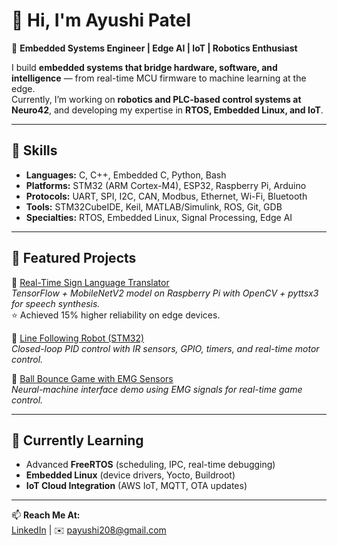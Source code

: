 # 👋 Hi, I'm Ayushi Patel  

🎯 **Embedded Systems Engineer | Edge AI | IoT | Robotics Enthusiast**  

I build **embedded systems that bridge hardware, software, and intelligence** — from real-time MCU firmware to machine learning at the edge.  
Currently, I’m working on **robotics and PLC-based control systems at Neuro42**, and developing my expertise in **RTOS, Embedded Linux, and IoT**.  

---

## 🔧 Skills  
- **Languages:** C, C++, Embedded C, Python, Bash  
- **Platforms:** STM32 (ARM Cortex-M4), ESP32, Raspberry Pi, Arduino  
- **Protocols:** UART, SPI, I2C, CAN, Modbus, Ethernet, Wi-Fi, Bluetooth  
- **Tools:** STM32CubeIDE, Keil, MATLAB/Simulink, ROS, Git, GDB  
- **Specialties:** RTOS, Embedded Linux, Signal Processing, Edge AI  

---

## 📂 Featured Projects  

🔹 [Real-Time Sign Language Translator](https://github.com/ayushipatel2008/sign-language-translator)  
*TensorFlow + MobileNetV2 model on Raspberry Pi with OpenCV + pyttsx3 for speech synthesis.*  
⭐ Achieved 15% higher reliability on edge devices.  

🔹 [Line Following Robot (STM32)](https://github.com/ayushipatel2008/line-following-robot)  
*Closed-loop PID control with IR sensors, GPIO, timers, and real-time motor control.*  

🔹 [Ball Bounce Game with EMG Sensors](https://github.com/ayushipatel2008/emg-ball-game)  
*Neural-machine interface demo using EMG signals for real-time game control.*  

---

## 🌱 Currently Learning  
- Advanced **FreeRTOS** (scheduling, IPC, real-time debugging)  
- **Embedded Linux** (device drivers, Yocto, Buildroot)  
- **IoT Cloud Integration** (AWS IoT, MQTT, OTA updates)  

---

📫 **Reach Me At:**  
[LinkedIn](https://www.linkedin.com/in/ayushi-patel-90560819b/) | ✉️ payushi208@gmail.com  

